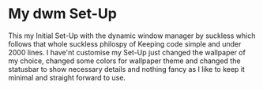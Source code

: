 # My dwm Set-Up
This my Initial Set-Up with the dynamic window manager by suckless which follows that whole suckless 
philospy of Keeping code simple and under 2000 lines. I have'nt customise my Set-Up just changed the wallpaper of my choice, changed some colors for wallpaper theme and changed the statusbar to show necessary details and nothing fancy as I like to keep it minimal and straight forward to use.
